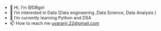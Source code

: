 - 👋 Hi, I’m @DBgirl
- 👀 I’m interested in Data (Data engineering ,Data Science, Data Analysis ) 
- 🌱 I’m currently learning Python and DSA
- 📫 How to reach me uvaranij.22@gmail.com


